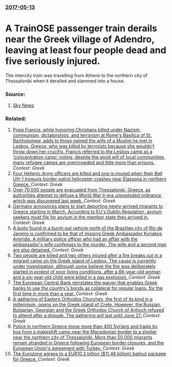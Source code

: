 ### [2017-05-13](/news/2017/05/13/index.md)

# A TrainOSE passenger train derails near the Greek village of Adendro, leaving at least four people dead and five seriously injured. 

The intercity train was travelling from Athens to the northern city of Thessaloniki when it derailed and slammed into a house.


### Source:

1. [Sky News](http://news.sky.com/story/at-least-four-dead-after-train-derails-in-greece-10876695)

### Related:

1. [Pope Francis, while honoring Christians killed under Nazism, communism, dictatorships, and terrorism at Rome's Basilica of St. Bartholomew, adds to those named the wife of a Muslim he met in Lesbos, Greece, who was killed by terrorists because she wouldn't throw down her crucifix. Francis referred to the Lesbos camp as a 'concentration camp' noting, despite the good will of local communities, many refugee camps are overcrowded and little more than prisons. ](/news/2017/04/22/pope-francis-while-honoring-christians-killed-under-nazism-communism-dictatorships-and-terrorism-at-rome-s-basilica-of-st-bartholomew.md) _Context: Greek_
2. [Four Hellenic Army officers are killed and one is injured when their Bell UH-1 Iroquois border patrol helicopter crashes near Elassona in northern Greece. ](/news/2017/04/19/four-hellenic-army-officers-are-killed-and-one-is-injured-when-their-bell-uh-1-iroquois-border-patrol-helicopter-crashes-near-elassona-in-no.md) _Context: Greek_
3. [Over 70,000 people are evacuated from Thessaloniki, Greece, as authorities attempt to defuse a World War II-era unexploded ordnance, which was discovered last week. ](/news/2017/02/11/over-70-000-people-are-evacuated-from-thessaloniki-greece-as-authorities-attempt-to-defuse-a-world-war-ii-era-unexploded-ordnance-which-w.md) _Context: Greek_
4. [Germany announces plans to start deporting newly-arrived migrants to Greece starting in March. According to EU's Dublin Regulation, asylum seekers must file for asylum in the member state they arrived in. ](/news/2017/01/12/germany-announces-plans-to-start-deporting-newly-arrived-migrants-to-greece-starting-in-march-according-to-eu-s-dublin-regulation-asylum-s.md) _Context: Greek_
5. [A body found in a burnt-out vehicle north of the Brazilian city of Rio de Janeiro is confirmed to be that of missing Greek Ambassador Kyriakos Amiridis. A military police officer who had an affair with the ambassador's wife confesses to the murder. The wife and a second man are also detained. ](/news/2016/12/30/a-body-found-in-a-burnt-out-vehicle-north-of-the-brazilian-city-of-rio-de-janeiro-is-confirmed-to-be-that-of-missing-greek-ambassador-kyriak.md) _Context: Greek_
6. [Two people are killed and two others injured after a fire breaks out in a migrant camp on the Greek island of Lesbos. The cause is currently under investigation, although some believe the fire was deliberately started in protest of poor living conditions, after a 66-year-old woman and a six-year-old child were killed in a gas explosion. ](/news/2016/11/25/two-people-are-killed-and-two-others-injured-after-a-fire-breaks-out-in-a-migrant-camp-on-the-greek-island-of-lesbos-the-cause-is-currently.md) _Context: Greek_
7. [The European Central Bank reinstates the waiver that enables Greek banks to use the country's bonds   as collateral for regular loans, for the first time in more than a year. ](/news/2016/06/22/the-european-central-bank-reinstates-the-waiver-that-enables-greek-banks-to-use-the-country-s-bonds-as-collateral-for-regular-loans-for-t.md) _Context: Greek_
8. [A gathering of Eastern Orthodox Churches, the first of its kind in a millennium, opens on the Greek island of Crete. However, the Russian, Bulgarian, Georgian and the Greek Orthodox Church of Antioch refused to attend after a dispute. The gathering will last until June 27. ](/news/2016/06/19/a-gathering-of-eastern-orthodox-churches-the-first-of-its-kind-in-a-millennium-opens-on-the-greek-island-of-crete-however-the-russian-b.md) _Context: Greek_
9. [Police in northern Greece move  more than 400 Syrians and Iraqis by bus from a makeshift camp near the Macedonian border to a shelter near the northern city of Thessaloniki. More than 50,000 migrants remain stranded in Greece following European border closures, and the European Union's agreement with Turkey. ](/news/2016/06/13/police-in-northern-greece-move-more-than-400-syrians-and-iraqis-by-bus-from-a-makeshift-camp-near-the-macedonian-border-to-a-shelter-near-t.md) _Context: Greek_
10. [The Eurozone agrees to a EUR10.3 billion ($11.48 billion) bailout package for Greece. ](/news/2016/05/25/the-eurozone-agrees-to-a-a-10-3-billion-11-48-billion-bailout-package-for-greece.md) _Context: Greek_

